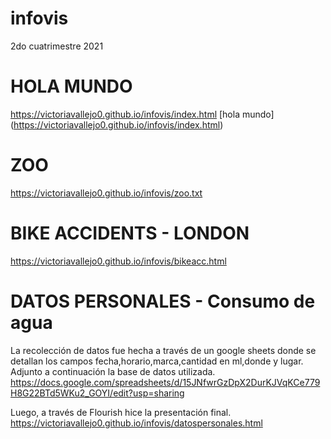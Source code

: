 # infovis
2do cuatrimestre 2021

# HOLA MUNDO
https://victoriavallejo0.github.io/infovis/index.html
[hola mundo] (https://victoriavallejo0.github.io/infovis/index.html)

# ZOO
https://victoriavallejo0.github.io/infovis/zoo.txt

# BIKE ACCIDENTS - LONDON
https://victoriavallejo0.github.io/infovis/bikeacc.html

# DATOS PERSONALES - Consumo de agua
La recolección de datos fue hecha a través de un google sheets donde se detallan los campos fecha,horario,marca,cantidad en ml,donde y lugar.
Adjunto a continuación la base de datos utilizada. 
https://docs.google.com/spreadsheets/d/15JNfwrGzDpX2DurKJVqKCe779H8G22BTd5WKu2_GOYI/edit?usp=sharing

Luego, a través de Flourish hice la presentación final. 
https://victoriavallejo0.github.io/infovis/datospersonales.html
